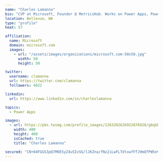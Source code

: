```yaml
---
name: "Charles Lamanna"
bio: "CVP at Microsoft, Founder @ MetricsHub. Works on Power Apps, Power Automate, Power Virtual Agent, Common Data Service and Dynamics 365."
location: Bellevue, WA
type: "profile"
heat: 57

affiliation:
  name: Microsoft
  domain: microsoft.com
  images:
    - url: "/assets/images/organizations/microsoft.com-50x50.jpg"
      width: 50
      height: 50

twitter:
  username: clamanna
  url: https://twitter.com/clamanna
  followers: 4022

linkedin:
  url: https://www.linkedin.com/in/charleslamanna

topics:
  - Power Apps

images:
  - url: https://pbs.twimg.com/profile_images/1263202626922876928/g6qGbHZ-_400x400.jpg
    width: 400
    height: 400
    isCached: true
    title: "Charles Lamanna"

secured: "CN+84FGGS3pQ7M0ESyZ4uSIvSG/lJKZna/fNz2iLwFLTdtxwfFfJ9mQfPW5eVxvSUo+ih/10f78wgFhFCSXCCrIFJRXSjNotduX0yDwZ5Tq0x8TjUCUL9yWKGfrXvf/9dHe9AZapgkOMLSnHCqmUVkcFVrs2YNHeOQmRIYXOCo210kmNDFzZULDRJ8apOtMdj2PGXM3B+mvAmrGpN8M/e6LmKi2kF+8K4jtQVeydm3c28EcIKDFd/eIss28ctLWANLAmiJXkR4V2iH/oRUCoALQncCyw1PtPJugtn8W/N5kpe/szQed+VSus3mLdT2yKm3oT4Myp4ieSbIg8OtpM6GX0HSg3JccGTqSYF5gU+3O+SqYm1Qcly2wMPu6jrnO0iazdriC9nrDJC+8q9ESQ3/ukw6cVtCN1UG+r3gpSaZM=;SHo5qF1qVDDB9ITY6WxA/Q=="
---
```


